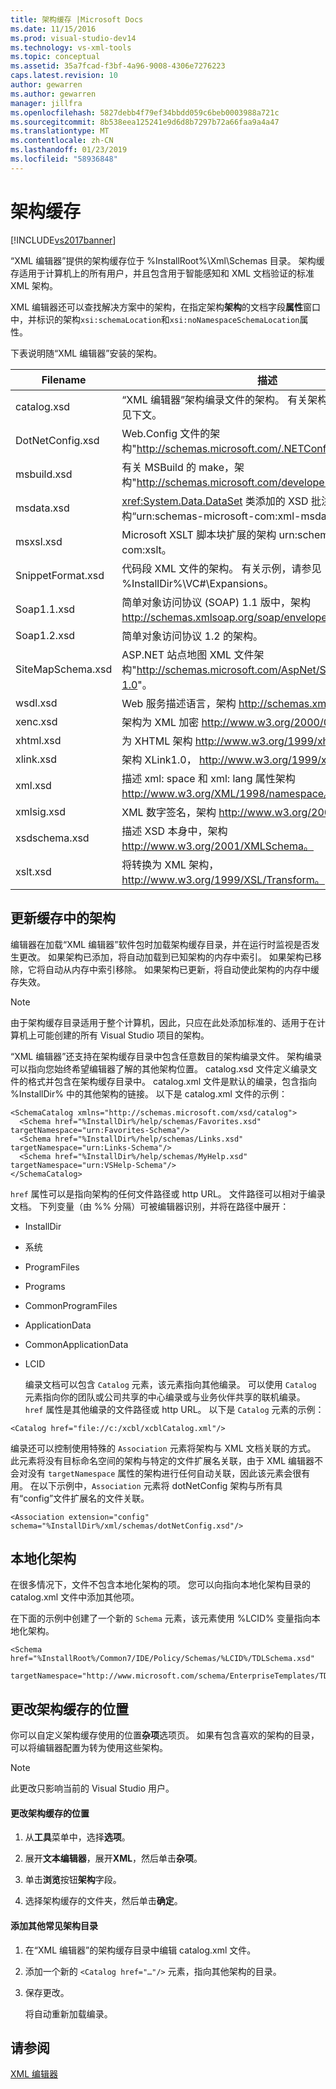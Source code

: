 ```yaml
---
title: 架构缓存 |Microsoft Docs
ms.date: 11/15/2016
ms.prod: visual-studio-dev14
ms.technology: vs-xml-tools
ms.topic: conceptual
ms.assetid: 35a7fcad-f3bf-4a96-9008-4306e7276223
caps.latest.revision: 10
author: gewarren
ms.author: gewarren
manager: jillfra
ms.openlocfilehash: 5827debb4f79ef34bbdd059c6beb0003988a721c
ms.sourcegitcommit: 8b538eea125241e9d6d8b7297b72a66faa9a4a47
ms.translationtype: MT
ms.contentlocale: zh-CN
ms.lasthandoff: 01/23/2019
ms.locfileid: "58936848"
---
```

# <a name="schema-cache"></a>架构缓存
[!INCLUDE[vs2017banner](../includes/vs2017banner.md)]


“XML 编辑器”提供的架构缓存位于 %InstallRoot%\Xml\Schemas 目录。 架构缓存适用于计算机上的所有用户，并且包含用于智能感知和 XML 文档验证的标准 XML 架构。  

 XML 编辑器还可以查找解决方案中的架构，在指定架构**架构**的文档字段**属性**窗口中，并标识的架构`xsi:schemaLocation`和`xsi:noNamespaceSchemaLocation`属性。  

 下表说明随“XML 编辑器”安装的架构。  


|     Filename      |                                                      描述                                                      |
|-------------------|-----------------------------------------------------------------------------------------------------------------------|
|    catalog.xsd    |             “XML 编辑器”架构编录文件的架构。 有关架构编录的信息，请参见下文。             |
| DotNetConfig.xsd  |                 Web.Config 文件的架构"<http://schemas.microsoft.com/.NETConfiguration/v2.0>"。                 |
|    msbuild.xsd    |              有关 MSBuild 的 make，架构"<http://schemas.microsoft.com/developer/msbuild/2003>"。              |
|    msdata.xsd     | <xref:System.Data.DataSet> 类添加的 XSD 批注的架构“urn:schemas-microsoft-com:xml-msdata”。 |
|     msxsl.xsd     |                  Microsoft XSLT 脚本块扩展的架构 urn:schemas-microsoft-com:xslt。                   |
| SnippetFormat.xsd |                 代码段 XML 文件的架构。 有关示例，请参见 %InstallDir%\VC#\Expansions。                 |
|    Soap1.1.xsd    |            简单对象访问协议 (SOAP) 1.1 版中，架构 http://schemas.xmlsoap.org/soap/envelope/。            |
|    Soap1.2.xsd    |                                     简单对象访问协议 1.2 的架构。                                     |
| SiteMapSchema.xsd |            ASP.NET 站点地图 XML 文件架构"<http://schemas.microsoft.com/AspNet/SiteMap-File-1.0>"。             |
|     wsdl.xsd      |                    Web 服务描述语言，架构 http://schemas.xmlsoap.org/wsdl/。                     |
|     xenc.xsd      |                            架构为 XML 加密 http://www.w3.org/2000/09/xmldsig#。                             |
|     xhtml.xsd     |                                    为 XHTML 架构 http://www.w3.org/1999/xhtml。                                     |
|     xlink.xsd     |                                  架构 XLink1.0， http://www.w3.org/1999/xlink。                                   |
|      xml.xsd      |              描述 xml: space 和 xml: lang 属性架构 http://www.w3.org/XML/1998/namespace。               |
|    xmlsig.xsd     |                        XML 数字签名，架构 http://www.w3.org/2000/09/xmldsig#。                         |
|   xsdschema.xsd   |                            描述 XSD 本身中，架构 http://www.w3.org/2001/XMLSchema。                            |
|     xslt.xsd      |                           将转换为 XML 架构， http://www.w3.org/1999/XSL/Transform。                            |

## <a name="updating-schemas-in-the-cache"></a>更新缓存中的架构  
 编辑器在加载“XML 编辑器”软件包时加载架构缓存目录，并在运行时监视是否发生更改。 如果架构已添加，将自动加载到已知架构的内存中索引。 如果架构已移除，它将自动从内存中索引移除。 如果架构已更新，将自动使此架构的内存中缓存失效。  

> [!NOTE]
>  由于架构缓存目录适用于整个计算机，因此，只应在此处添加标准的、适用于在计算机上可能创建的所有 Visual Studio 项目的架构。  

 “XML 编辑器”还支持在架构缓存目录中包含任意数目的架构编录文件。 架构编录可以指向您始终希望编辑器了解的其他架构位置。 catalog.xsd 文件定义编录文件的格式并包含在架构缓存目录中。 catalog.xml 文件是默认的编录，包含指向 %InstallDir% 中的其他架构的链接。 以下是 catalog.xml 文件的示例：  

```  
<SchemaCatalog xmlns="http://schemas.microsoft.com/xsd/catalog">  
  <Schema href="%InstallDir%/help/schemas/Favorites.xsd" targetNamespace="urn:Favorites-Schema"/>  
  <Schema href="%InstallDir%/help/schemas/Links.xsd" targetNamespace="urn:Links-Schema"/>  
  <Schema href="%InstallDir%/help/schemas/MyHelp.xsd" targetNamespace="urn:VSHelp-Schema"/>  
</SchemaCatalog>  
```  

 `href` 属性可以是指向架构的任何文件路径或 http URL。 文件路径可以相对于编录文档。 下列变量（由 %% 分隔）可被编辑器识别，并将在路径中展开：  

- InstallDir  

- 系统  

- ProgramFiles  

- Programs  

- CommonProgramFiles  

- ApplicationData  

- CommonApplicationData  

- LCID  

  编录文档可以包含 `Catalog` 元素，该元素指向其他编录。 可以使用 `Catalog` 元素指向你的团队或公司共享的中心编录或与业务伙伴共享的联机编录。 `href` 属性是其他编录的文件路径或 http URL。 以下是 `Catalog` 元素的示例：  

```  
<Catalog href="file://c:/xcbl/xcblCatalog.xml"/>  
```  

 编录还可以控制使用特殊的 `Association` 元素将架构与 XML 文档关联的方式。 此元素将没有目标命名空间的架构与特定的文件扩展名关联，由于 XML 编辑器不会对没有 `targetNamespace` 属性的架构进行任何自动关联，因此该元素会很有用。 在以下示例中，`Association` 元素将 dotNetConfig 架构与所有具有“config”文件扩展名的文件关联。  

```  
<Association extension="config" schema="%InstallDir%/xml/schemas/dotNetConfig.xsd"/>  
```  

## <a name="localized-schemas"></a>本地化架构  
 在很多情况下，文件不包含本地化架构的项。 您可以向指向本地化架构目录的 catalog.xml 文件中添加其他项。  

 在下面的示例中创建了一个新的 `Schema` 元素，该元素使用 %LCID% 变量指向本地化架构。  

```  
<Schema href="%InstallRoot%/Common7/IDE/Policy/Schemas/%LCID%/TDLSchema.xsd"  
  targetNamespace="http://www.microsoft.com/schema/EnterpriseTemplates/TDLSchema"/>  
```  

## <a name="changing-the-location-of-the-schema-cache"></a>更改架构缓存的位置  
 你可以自定义架构缓存使用的位置**杂项**选项页。 如果有包含喜欢的架构的目录，可以将编辑器配置为转为使用这些架构。  

> [!NOTE]
>  此更改只影响当前的 Visual Studio 用户。  

#### <a name="to-change-the-schema-cache-location"></a>更改架构缓存的位置  

1.  从**工具**菜单中，选择**选项**。  

2.  展开**文本编辑器**，展开**XML**，然后单击**杂项**。  

3.  单击**浏览**按钮**架构**字段。  

4.  选择架构缓存的文件夹，然后单击**确定**。  

#### <a name="to-add-another-directory-of-common-schemas"></a>添加其他常见架构目录  

1.  在“XML 编辑器”的架构缓存目录中编辑 catalog.xml 文件。  

2.  添加一个新的 `<Catalog href="…"/>` 元素，指向其他架构的目录。  

3.  保存更改。  

     将自动重新加载编录。  

## <a name="see-also"></a>请参阅  
 [XML 编辑器](../xml-tools/xml-editor.md)
